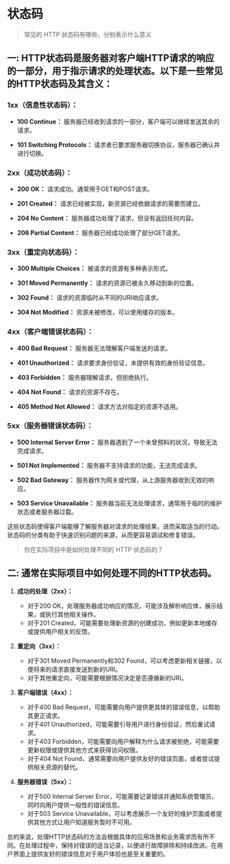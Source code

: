 # 状态码
> 常见的 HTTP 状态码有哪些，分别表示什么意义
## 一: HTTP状态码是服务器对客户端HTTP请求的响应的一部分，用于指示请求的处理状态。以下是一些常见的HTTP状态码及其含义：

### 1xx（信息性状态码）：

- **100 Continue：** 服务器已经收到请求的一部分，客户端可以继续发送其余的请求。

- **101 Switching Protocols：** 请求者已要求服务器切换协议，服务器已确认并进行切换。

### 2xx（成功状态码）：

- **200 OK：** 请求成功。通常用于GET和POST请求。

- **201 Created：** 请求已经被实现，新资源已经依据请求的需要而建立。

- **204 No Content：** 服务器成功处理了请求，但没有返回任何内容。

- **206 Partial Content：** 服务器已经成功处理了部分GET请求。

### 3xx（重定向状态码）：

- **300 Multiple Choices：** 被请求的资源有多种表示形式。

- **301 Moved Permanently：** 请求的资源已被永久移动到新的位置。

- **302 Found：** 请求的资源临时从不同的URI响应请求。

- **304 Not Modified：** 资源未被修改，可以使用缓存的版本。

### 4xx（客户端错误状态码）：

- **400 Bad Request：** 服务器无法理解客户端发送的请求。

- **401 Unauthorized：** 请求要求身份验证，未提供有效的身份验证信息。

- **403 Forbidden：** 服务器理解请求，但拒绝执行。

- **404 Not Found：** 请求的资源不存在。

- **405 Method Not Allowed：** 请求方法对指定的资源不适用。

### 5xx（服务器错误状态码）：

- **500 Internal Server Error：** 服务器遇到了一个未曾预料的状况，导致无法完成请求。

- **501 Not Implemented：** 服务器不支持请求的功能，无法完成请求。

- **502 Bad Gateway：** 服务器作为网关或代理，从上游服务器收到无效的响应。

- **503 Service Unavailable：** 服务器当前无法处理请求，通常用于临时的维护状态或者服务器过载。

这些状态码使得客户端能够了解服务器对请求的处理结果，进而采取适当的行动。状态码的分类有助于快速识别问题的来源，从而更容易调试和修复错误。

> 你在实际项目中是如何处理不同的 HTTP 状态码的？

## 二: 通常在实际项目中如何处理不同的HTTP状态码。

1. **成功的处理（2xx）：**
   - 对于200 OK，处理服务器成功响应的情况，可能涉及解析响应体，展示结果，或执行其他相关操作。
   - 对于201 Created，可能需要处理新资源的创建成功，例如更新本地缓存或提供用户相关的反馈。

2. **重定向（3xx）：**
   - 对于301 Moved Permanently和302 Found，可以考虑更新相关链接，以便将来的请求直接发送到新的URI。
   - 对于其他重定向，可能需要根据情况决定是否遵循新的URI。

3. **客户端错误（4xx）：**
   - 对于400 Bad Request，可能需要向用户提供更具体的错误信息，以帮助其更正请求。
   - 对于401 Unauthorized，可能需要引导用户进行身份验证，然后重试请求。
   - 对于403 Forbidden，可能需要向用户解释为什么请求被拒绝，可能需要更新权限或提供其他方式来获得访问权限。
   - 对于404 Not Found，通常需要向用户提供友好的错误页面，或者尝试提供相关资源的替代。

4. **服务器错误（5xx）：**
   - 对于500 Internal Server Error，可能需要记录错误并通知系统管理员，同时向用户提供一般性的错误信息。
   - 对于503 Service Unavailable，可以考虑展示一个友好的维护页面或者提供其他方式让用户知道服务暂时不可用。

总的来说，处理HTTP状态码的方法会根据具体的应用场景和业务需求而有所不同。在处理过程中，保持对错误的适当记录，以便进行故障排除和持续改进。在用户界面上提供友好的错误信息对于用户体验也是至关重要的。